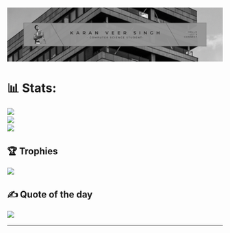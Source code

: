 ![img](assets/IMG_7047.PNG)
# 📊 Stats:

![](https://github-readme-stats.vercel.app/api?username=karanveersingh05&theme=github_dark&hide_border=false&include_all_commits=false&count_private=false)<br/>
![](https://github-readme-streak-stats.herokuapp.com/?user=karanveersingh05&theme=github_dark&hide_border=false)<br/>
![](https://github-readme-stats.vercel.app/api/top-langs/?username=karanveersingh05&theme=github_dark&hide_border=false&include_all_commits=false&count_private=false&layout=compact)

## 🏆 Trophies

![](https://github-profile-trophy.vercel.app/?username=karanveersingh05&theme=monokai&no-frame=true&no-bg=true&margin-w=4)

## ✍️ Quote of the day

![](https://quotes-github-readme.vercel.app/api?type=horizontal&theme=radical)

---